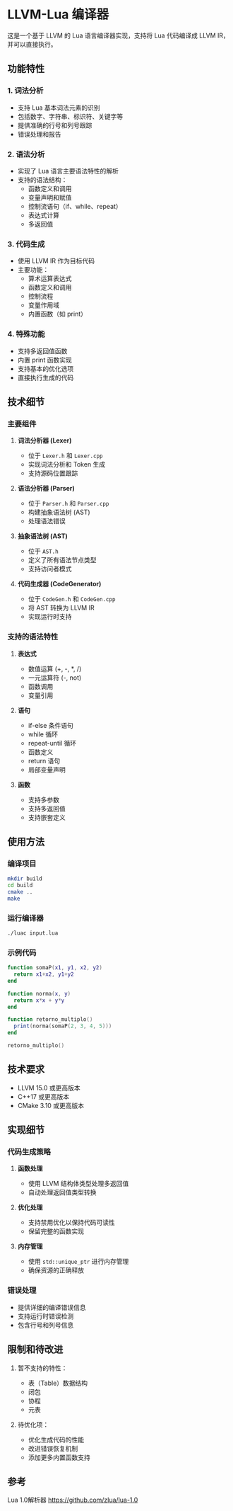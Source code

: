 # LLVM-Lua 编译器

这是一个基于 LLVM 的 Lua 语言编译器实现，支持将 Lua 代码编译成 LLVM IR，并可以直接执行。

## 功能特性

### 1. 词法分析
- 支持 Lua 基本词法元素的识别
- 包括数字、字符串、标识符、关键字等
- 提供准确的行号和列号跟踪
- 错误处理和报告

### 2. 语法分析
- 实现了 Lua 语言主要语法特性的解析
- 支持的语法结构：
    - 函数定义和调用
    - 变量声明和赋值
    - 控制流语句（if、while、repeat）
    - 表达式计算
    - 多返回值

### 3. 代码生成
- 使用 LLVM IR 作为目标代码
- 主要功能：
    - 算术运算表达式
    - 函数定义和调用
    - 控制流程
    - 变量作用域
    - 内置函数（如 print）

### 4. 特殊功能
- 支持多返回值函数
- 内置 print 函数实现
- 支持基本的优化选项
- 直接执行生成的代码

## 技术细节

### 主要组件

1. **词法分析器 (Lexer)**
    - 位于 `Lexer.h` 和 `Lexer.cpp`
    - 实现词法分析和 Token 生成
    - 支持源码位置跟踪

2. **语法分析器 (Parser)**
    - 位于 `Parser.h` 和 `Parser.cpp`
    - 构建抽象语法树 (AST)
    - 处理语法错误

3. **抽象语法树 (AST)**
    - 位于 `AST.h`
    - 定义了所有语法节点类型
    - 支持访问者模式

4. **代码生成器 (CodeGenerator)**
    - 位于 `CodeGen.h` 和 `CodeGen.cpp`
    - 将 AST 转换为 LLVM IR
    - 实现运行时支持

### 支持的语法特性

1. **表达式**
    - 数值运算 (+, -, *, /)
    - 一元运算符 (-, not)
    - 函数调用
    - 变量引用

2. **语句**
    - if-else 条件语句
    - while 循环
    - repeat-until 循环
    - 函数定义
    - return 语句
    - 局部变量声明

3. **函数**
    - 支持多参数
    - 支持多返回值
    - 支持嵌套定义

## 使用方法

### 编译项目
```bash
mkdir build
cd build
cmake ..
make
```

### 运行编译器
```bash
./luac input.lua
```

### 示例代码
```lua
function somaP(x1, y1, x2, y2)
  return x1+x2, y1+y2
end

function norma(x, y)
  return x*x + y*y
end

function retorno_multiplo()
  print(norma(somaP(2, 3, 4, 5)))
end

retorno_multiplo()
```

## 技术要求

- LLVM 15.0 或更高版本
- C++17 或更高版本
- CMake 3.10 或更高版本

## 实现细节

### 代码生成策略
1. **函数处理**
    - 使用 LLVM 结构体类型处理多返回值
    - 自动处理返回值类型转换

2. **优化处理**
    - 支持禁用优化以保持代码可读性
    - 保留完整的函数实现

3. **内存管理**
    - 使用 `std::unique_ptr` 进行内存管理
    - 确保资源的正确释放

### 错误处理
- 提供详细的编译错误信息
- 支持运行时错误检测
- 包含行号和列号信息

## 限制和待改进
1. 暂不支持的特性：
    - 表（Table）数据结构
    - 闭包
    - 协程
    - 元表

2. 待优化项：
    - 优化生成代码的性能
    - 改进错误恢复机制
    - 添加更多内置函数支持


## 参考
Lua 1.0解析器 https://github.com/zlua/lua-1.0
